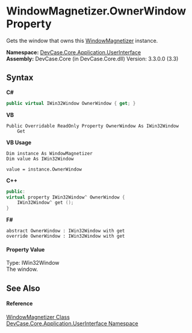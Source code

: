# WindowMagnetizer.OwnerWindow Property 
 

Gets the window that owns this <a href="T_DevCase_Core_Application_UserInterface_WindowMagnetizer">WindowMagnetizer</a> instance.

**Namespace:**&nbsp;<a href="N_DevCase_Core_Application_UserInterface">DevCase.Core.Application.UserInterface</a><br />**Assembly:**&nbsp;DevCase.Core (in DevCase.Core.dll) Version: 3.3.0.0 (3.3)

## Syntax

**C#**<br />
``` C#
public virtual IWin32Window OwnerWindow { get; }
```

**VB**<br />
``` VB
Public Overridable ReadOnly Property OwnerWindow As IWin32Window
	Get
```

**VB Usage**<br />
``` VB Usage
Dim instance As WindowMagnetizer
Dim value As IWin32Window

value = instance.OwnerWindow

```

**C++**<br />
``` C++
public:
virtual property IWin32Window^ OwnerWindow {
	IWin32Window^ get ();
}
```

**F#**<br />
``` F#
abstract OwnerWindow : IWin32Window with get
override OwnerWindow : IWin32Window with get
```


#### Property Value
Type: IWin32Window<br />The window.

## See Also


#### Reference
<a href="T_DevCase_Core_Application_UserInterface_WindowMagnetizer">WindowMagnetizer Class</a><br /><a href="N_DevCase_Core_Application_UserInterface">DevCase.Core.Application.UserInterface Namespace</a><br />